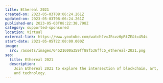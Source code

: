 ```yaml
---
title: Ethereal 2021
created-on: 2023-05-03T08:06:24.261Z
updated-on: 2023-05-03T08:06:24.261Z
published-on: 2023-05-03T08:22:38.798Z
category: supported-sponsored
location: Virtual
external-link: https://www.youtube.com/watch?v=JRsvz6pRtZE&t=454s
start-date: 2021-05-05T22:00:00.000Z
image:
  src: /assets/images/64521600a359ff88f536ffc5_ethereal-2021.png
seo:
  title: Ethereal 2021
  description:
    Join Ethereal 2021 to explore the intersection of blockchain, art,
    and technology.
---
```

